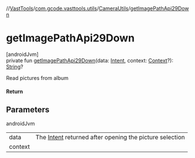 //[VastTools](../../../index.md)/[com.gcode.vasttools.utils](../index.md)/[CameraUtils](index.md)/[getImagePathApi29Down](get-image-path-api29-down.md)

# getImagePathApi29Down

[androidJvm]\
private fun [getImagePathApi29Down](get-image-path-api29-down.md)(data: [Intent](https://developer.android.com/reference/kotlin/android/content/Intent.html), context: [Context](https://developer.android.com/reference/kotlin/android/content/Context.html)?): [String](https://kotlinlang.org/api/latest/jvm/stdlib/kotlin/-string/index.html)?

Read pictures from album

#### Return

## Parameters

androidJvm

| | |
|---|---|
| data | The [Intent](https://developer.android.com/reference/kotlin/android/content/Intent.html) returned after opening the picture selection |
| context |  |
